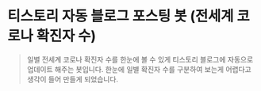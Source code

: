 # 티스토리 자동 블로그 포스팅 봇 (전세계 코로나 확진자 수)
> 일별 전세계 코로나 확진자 수를 한눈에 볼 수 있게 티스토리 블로그에 자동으로 업데이트 해주는 봇입니다. 
> 한눈에 일별 확진자 수를 구분하여 보는게 어렵다고 생각이 들어 만들게 되었습니다.